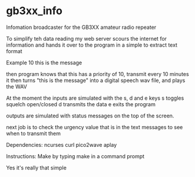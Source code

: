 # gb3xx_info
Infomation broadcaster for the GB3XX amateur radio repeater

To simplify teh data reading my web server scours the internet for information and hands it over to the program in a simple to extract text format

Example
10 this is the message

then program knows that this has a priority of 10, transmit every 10 minutes
it then turns "this is the message" into a digital speech wav file, and plays the WAV


At the moment the inputs are simulated with the s, d and e keys
s toggles squelch open/closed
d transmits the data
e exits the program

outputs are simulated with status messages on the top of the screen.

next job is to check the urgency value that is in the text messages to see when to transmit them




Dependencies:
ncurses
curl
pico2wave
aplay

Instructions:
Make by typing   make    in a command prompt

Yes it's really that simple


